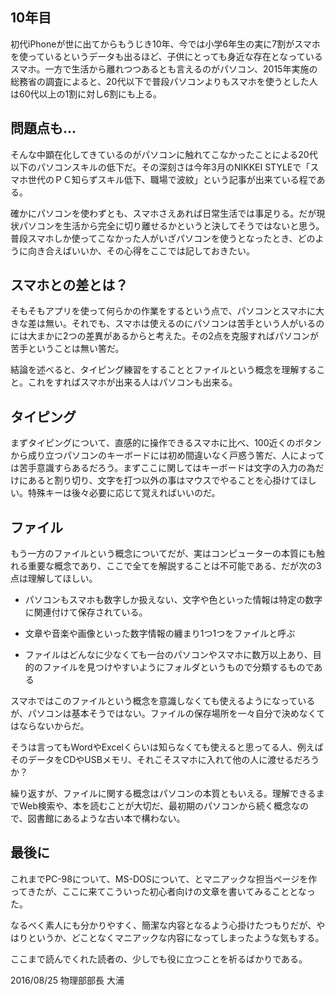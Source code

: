 ## 10年目

初代iPhoneが世に出てからもうじき10年、今では小学6年生の実に7割がスマホを使っているというデータも出るほど、子供にとっても身近な存在となっているスマホ。一方で生活から離れつつあるとも言えるのがパソコン、2015年実施の総務省の調査によると、20代以下で普段パソコンよりもスマホを使うとした人は60代以上の1割に対し6割にも上る。

## 問題点も…

そんな中顕在化してきているのがパソコンに触れてこなかったことによる20代以下のパソコンスキルの低下だ。その深刻さは今年3月のNIKKEI STYLEで「スマホ世代のＰＣ知らずスキル低下、職場で波紋」という記事が出来ている程である。

確かにパソコンを使わずとも、スマホさえあれば日常生活では事足りる。だが現状パソコンを生活から完全に切り離せるかというと決してそうではないと思う。普段スマホしか使ってこなかった人がいざパソコンを使うとなったとき、どのように向き合えばいいか、その心得をここでは記しておきたい。

## スマホとの差とは？

そもそもアプリを使って何らかの作業をするという点で、パソコンとスマホに大きな差は無い。それでも、スマホは使えるのにパソコンは苦手という人がいるのには大まかに2つの差異があるからと考えた。その2点を克服すればパソコンが苦手ということは無い筈だ。

結論を述べると、タイピング練習をすることとファイルという概念を理解すること。これをすればスマホが出来る人はパソコンも出来る。

## タイピング

まずタイピングについて、直感的に操作できるスマホに比べ、100近くのボタンから成り立つパソコンのキーボードには初め間違いなく戸惑う筈だ、人によっては苦手意識すらあるだろう。まずここに関してはキーボードは文字の入力の為だけにあると割り切り、文字を打つ以外の事はマウスでやることを心掛けてほしい。特殊キーは後々必要に応じて覚えればいいのだ。

## ファイル

もう一方のファイルという概念についてだが、実はコンピューターの本質にも触れる重要な概念であり、ここで全てを解説することは不可能である、だが次の3点は理解してほしい。


* パソコンもスマホも数字しか扱えない、文字や色といった情報は特定の数字に関連付けて保存されている。

* 文章や音楽や画像といった数字情報の纏まり1つ1つをファイルと呼ぶ

* ファイルはどんなに少なくても一台のパソコンやスマホに数万以上あり、目的のファイルを見つけやすいようにフォルダというもので分類するものである

スマホではこのファイルという概念を意識しなくても使えるようになっているが、パソコンは基本そうではない。ファイルの保存場所を一々自分で決めなくてはならないからだ。

そうは言ってもWordやExcelくらいは知らなくても使えると思ってる人、例えばそのデータをCDやUSBメモリ、それこそスマホに入れて他の人に渡せるだろうか？

繰り返すが、ファイルに関する概念はパソコンの本質ともいえる。理解できるまでWeb検索や、本を読むことが大切だ、最初期のパソコンから続く概念なので、図書館にあるような古い本で構わない。

## 最後に

これまでPC-98について、MS-DOSについて、とマニアックな担当ページを作ってきたが、ここに来てこういった初心者向けの文章を書いてみることとなった。

なるべく素人にも分かりやすく、簡潔な内容となるよう心掛けたつもりだが、やはりというか、どことなくマニアックな内容になってしまったような気もする。

ここまで読んでくれた読者の、少しでも役に立つことを祈るばかりである。

2016/08/25 物理部部長 大浦